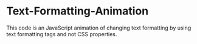 # Text-Formatting-Animation
This code is an JavaScript animation of changing text formatting by using text formatting tags and not CSS properties.
